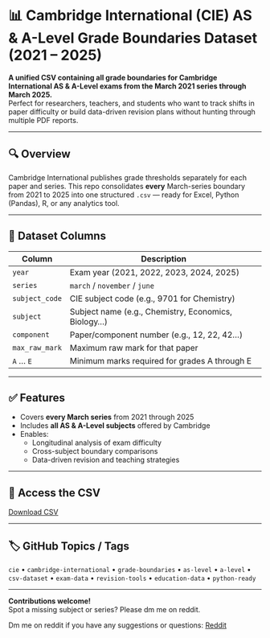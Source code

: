 # 📊 Cambridge International (CIE) AS & A-Level Grade Boundaries Dataset (2021 – 2025)

**A unified CSV containing all grade boundaries for Cambridge International AS & A-Level exams from the March 2021 series through March 2025.**  
Perfect for researchers, teachers, and students who want to track shifts in paper difficulty or build data-driven revision plans without hunting through multiple PDF reports.

---

## 🔍 Overview

Cambridge International publishes grade thresholds separately for each paper and series. This repo consolidates **every** March-series boundary from 2021 to 2025 into one structured `.csv` — ready for Excel, Python (Pandas), R, or any analytics tool.

---

## 📁 Dataset Columns

| Column          | Description                                                |
|-----------------|------------------------------------------------------------|
| `year`          | Exam year (2021, 2022, 2023, 2024, 2025)                   |
| `series`        | `march` / `november` /  `june`                             |
| `subject_code`  | CIE subject code (e.g., 9701 for Chemistry)                |
| `subject`       | Subject name (e.g., Chemistry, Economics, Biology…)        |
| `component`     | Paper/component number (e.g., 12, 22, 42…)                 |
| `max_raw_mark`  | Maximum raw mark for that paper                            |
| `A` … `E`       | Minimum marks required for grades A through E              |

---

## ✅ Features

- Covers **every March series** from 2021 through 2025  
- Includes **all AS & A-Level subjects** offered by Cambridge  
- Enables:
  - Longitudinal analysis of exam difficulty  
  - Cross-subject boundary comparisons  
  - Data-driven revision and teaching strategies  

---

## 📎 Access the CSV

[Download CSV](https://github.com/ChessMastermind/Gradeboundaries-csv-CIE/blob/main/cie_grade_boundaries.csv)

---

## 🏷 GitHub Topics / Tags

`cie` • `cambridge-international` • `grade-boundaries` • `as-level` • `a-level` • `csv-dataset` • `exam-data` • `revision-tools` • `education-data` • `python-ready`

---

**Contributions welcome!**  
Spot a missing subject or series? Please dm me on reddit.  

Dm me on reddit if you have any suggestions or questions: 
[Reddit](https://www.reddit.com/u/Normal_cat12345/s/dnFIqTHMDO)
